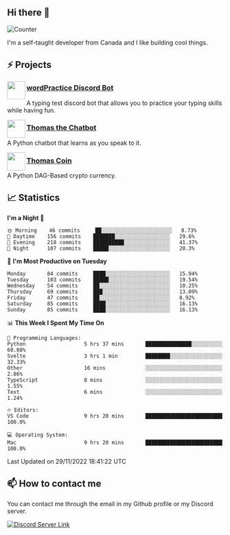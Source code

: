 <h2>Hi there 👋</h2>

![Counter](https://komarev.com/ghpvc/?username=principle105)

<p>I'm a self-taught developer from Canada and I like building cool things.</p>

<h2>⚡ Projects</h2>

<img align="left" src="https://i.imgur.com/BIzs17V.png" width="42" height="42" />
<h3><a target="_blank" href="https://discord.com/application-directory/743183681182498906">wordPractice Discord Bot</a></h3>
<p>A typing test discord bot that allows you to practice your typing skills while having fun.</p>

<img align="left" src="https://i.imgur.com/hA9YF2s.png" width="42" height="42" />
<h3><a href="https://github.com/principle105/thomasthechatbot">Thomas the Chatbot</a></h3>
<p>A Python chatbot that learns as you speak to it.</p>

<img align="left" src="https://i.imgur.com/4FdQpgN.png" width="42" height="42" />
<h3><a href="https://github.com/principle105/thomas-coin">Thomas Coin</a></h3>
<p>A Python DAG-Based crypto currency.</p>

<h2>📈 Statistics</h2>

<!--START_SECTION:waka-->
**I'm a Night 🦉** 

```text
🌞 Morning    46 commits     ██░░░░░░░░░░░░░░░░░░░░░░░   8.73% 
🌆 Daytime    156 commits    ███████░░░░░░░░░░░░░░░░░░   29.6% 
🌃 Evening    218 commits    ██████████░░░░░░░░░░░░░░░   41.37% 
🌙 Night      107 commits    █████░░░░░░░░░░░░░░░░░░░░   20.3%

```
📅 **I'm Most Productive on Tuesday** 

```text
Monday       84 commits     ████░░░░░░░░░░░░░░░░░░░░░   15.94% 
Tuesday      103 commits    █████░░░░░░░░░░░░░░░░░░░░   19.54% 
Wednesday    54 commits     ██░░░░░░░░░░░░░░░░░░░░░░░   10.25% 
Thursday     69 commits     ███░░░░░░░░░░░░░░░░░░░░░░   13.09% 
Friday       47 commits     ██░░░░░░░░░░░░░░░░░░░░░░░   8.92% 
Saturday     85 commits     ████░░░░░░░░░░░░░░░░░░░░░   16.13% 
Sunday       85 commits     ████░░░░░░░░░░░░░░░░░░░░░   16.13%

```


📊 **This Week I Spent My Time On** 

```text
💬 Programming Languages: 
Python                   5 hrs 37 mins       ███████████████░░░░░░░░░░   60.08% 
Svelte                   3 hrs 1 min         ████████░░░░░░░░░░░░░░░░░   32.33% 
Other                    16 mins             ░░░░░░░░░░░░░░░░░░░░░░░░░   2.86% 
TypeScript               8 mins              ░░░░░░░░░░░░░░░░░░░░░░░░░   1.55% 
Text                     6 mins              ░░░░░░░░░░░░░░░░░░░░░░░░░   1.24%

🔥 Editors: 
VS Code                  9 hrs 20 mins       █████████████████████████   100.0%

💻 Operating System: 
Mac                      9 hrs 20 mins       █████████████████████████   100.0%

```


 Last Updated on 29/11/2022 18:41:22 UTC
<!--END_SECTION:waka-->

<h2>📫 How to contact me</h2>

You can contact me through the email in my Github profile or my Discord server.

[![Discord Server Link](https://dcbadge.vercel.app/api/server/DHnk46C)](https://discord.gg/DHnk46C)

